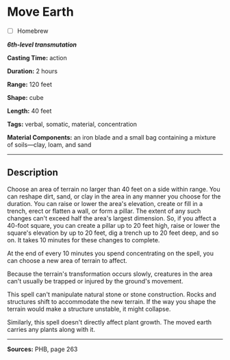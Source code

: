 # Move Earth

- [ ] Homebrew

***6th-level transmutation***

**Casting Time:** action

**Duration:** 2 hours

**Range:** 120 feet

**Shape:** cube

**Length:** 40 feet

**Tags:** verbal, somatic, material, concentration

**Material Components:** an iron blade and a small bag containing a mixture of soils&mdash;clay, loam, and sand

---

## Description
Choose an area of terrain no larger than 40 feet on a side within range.
You can reshape dirt, sand, or clay in the area in any manner you choose for the duration.
You can raise or lower the area's elevation, create or fill in a trench, erect or flatten a wall, or form a pillar.
The extent of any such changes can't exceed half the area's largest dimension.
So, if you affect a 40-foot square, you can create a pillar up to 20 feet high, raise or lower the square's elevation by up to 20 feet, dig a trench up to 20 feet deep, and so on.
It takes 10 minutes for these changes to complete.

At the end of every 10 minutes you spend concentrating on the spell, you can choose a new area of terrain to affect.

Because the terrain's transformation occurs slowly, creatures in the area can't usually be trapped or injured by the ground's movement.

This spell can't manipulate natural stone or stone construction.
Rocks and structures shift to accommodate the new terrain.
If the way you shape the terrain would make a structure unstable, it might collapse.

Similarly, this spell doesn't directly affect plant growth.
The moved earth carries any plants along with it.

---

**Sources:** PHB, page 263
